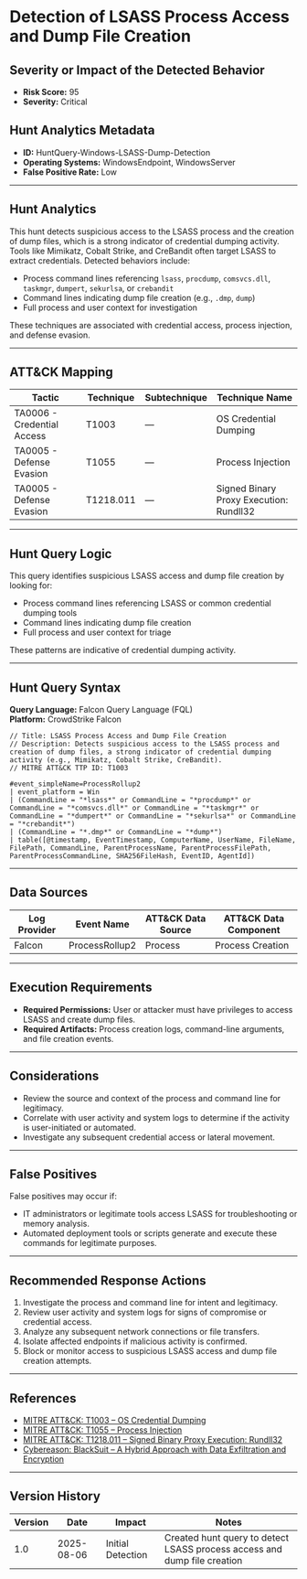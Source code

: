 # Detection of LSASS Process Access and Dump File Creation

## Severity or Impact of the Detected Behavior

- **Risk Score:** 95
- **Severity:** Critical

## Hunt Analytics Metadata

- **ID:** HuntQuery-Windows-LSASS-Dump-Detection
- **Operating Systems:** WindowsEndpoint, WindowsServer
- **False Positive Rate:** Low

---

## Hunt Analytics

This hunt detects suspicious access to the LSASS process and the creation of dump files, which is a strong indicator of credential dumping activity. Tools like Mimikatz, Cobalt Strike, and CreBandit often target LSASS to extract credentials. Detected behaviors include:

- Process command lines referencing `lsass`, `procdump`, `comsvcs.dll`, `taskmgr`, `dumpert`, `sekurlsa`, or `crebandit`
- Command lines indicating dump file creation (e.g., `.dmp`, `dump`)
- Full process and user context for investigation

These techniques are associated with credential access, process injection, and defense evasion.

---

## ATT&CK Mapping

| Tactic                        | Technique   | Subtechnique | Technique Name                                 |
|------------------------------|-------------|--------------|-----------------------------------------------|
| TA0006 - Credential Access   | T1003       | —            | OS Credential Dumping                         |
| TA0005 - Defense Evasion     | T1055       | —            | Process Injection                             |
| TA0005 - Defense Evasion     | T1218.011   | —            | Signed Binary Proxy Execution: Rundll32        |

---

## Hunt Query Logic

This query identifies suspicious LSASS access and dump file creation by looking for:

- Process command lines referencing LSASS or common credential dumping tools
- Command lines indicating dump file creation
- Full process and user context for triage

These patterns are indicative of credential dumping activity.

---

## Hunt Query Syntax

**Query Language:** Falcon Query Language (FQL)  
**Platform:** CrowdStrike Falcon

```fql
// Title: LSASS Process Access and Dump File Creation
// Description: Detects suspicious access to the LSASS process and creation of dump files, a strong indicator of credential dumping activity (e.g., Mimikatz, Cobalt Strike, CreBandit).
// MITRE ATT&CK TTP ID: T1003

#event_simpleName=ProcessRollup2
| event_platform = Win
| (CommandLine = "*lsass*" or CommandLine = "*procdump*" or CommandLine = "*comsvcs.dll*" or CommandLine = "*taskmgr*" or CommandLine = "*dumpert*" or CommandLine = "*sekurlsa*" or CommandLine = "*crebandit*")
| (CommandLine = "*.dmp*" or CommandLine = "*dump*")
| table([@timestamp, EventTimestamp, ComputerName, UserName, FileName, FilePath, CommandLine, ParentProcessName, ParentProcessFilePath, ParentProcessCommandLine, SHA256FileHash, EventID, AgentId])
```

---

## Data Sources

| Log Provider | Event Name                | ATT&CK Data Source | ATT&CK Data Component |
|--------------|--------------------------|--------------------|-----------------------|
| Falcon       | ProcessRollup2           | Process            | Process Creation      |

---

## Execution Requirements

- **Required Permissions:** User or attacker must have privileges to access LSASS and create dump files.
- **Required Artifacts:** Process creation logs, command-line arguments, and file creation events.

---

## Considerations

- Review the source and context of the process and command line for legitimacy.
- Correlate with user activity and system logs to determine if the activity is user-initiated or automated.
- Investigate any subsequent credential access or lateral movement.

---

## False Positives

False positives may occur if:

- IT administrators or legitimate tools access LSASS for troubleshooting or memory analysis.
- Automated deployment tools or scripts generate and execute these commands for legitimate purposes.

---

## Recommended Response Actions

1. Investigate the process and command line for intent and legitimacy.
2. Review user activity and system logs for signs of compromise or credential access.
3. Analyze any subsequent network connections or file transfers.
4. Isolate affected endpoints if malicious activity is confirmed.
5. Block or monitor access to suspicious LSASS access and dump file creation attempts.

---

## References

- [MITRE ATT&CK: T1003 – OS Credential Dumping](https://attack.mitre.org/techniques/T1003/)
- [MITRE ATT&CK: T1055 – Process Injection](https://attack.mitre.org/techniques/T1055/)
- [MITRE ATT&CK: T1218.011 – Signed Binary Proxy Execution: Rundll32](https://attack.mitre.org/techniques/T1218/011/)
- [Cybereason: BlackSuit – A Hybrid Approach with Data Exfiltration and Encryption](https://www.cybereason.com/blog/blacksuit-data-exfil)

---

## Version History

| Version | Date       | Impact            | Notes                                                                                      |
|---------|------------|-------------------|--------------------------------------------------------------------------------------------|
| 1.0     | 2025-08-06 | Initial Detection | Created hunt query to detect LSASS process access and dump file creation                   |
